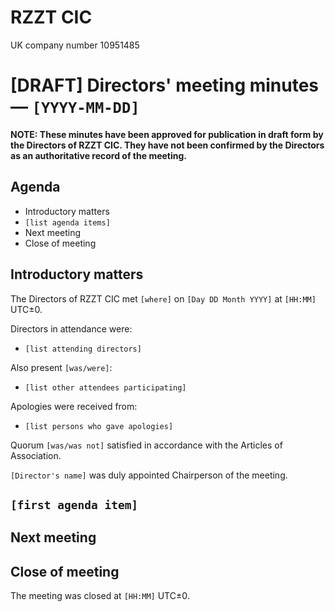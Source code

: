 
# RZZT CIC

UK company number 10951485

# [DRAFT] Directors' meeting minutes — `[YYYY-MM-DD]`

**NOTE: These minutes have been approved for publication in draft form by the Directors of RZZT CIC. They have not been confirmed by the Directors as an authoritative record of the meeting.**

## Agenda

- Introductory matters
- `[list agenda items]`
- Next meeting
- Close of meeting

## Introductory matters

The Directors of RZZT CIC met `[where]` on `[Day DD Month YYYY]` at `[HH:MM]` UTC±0.

Directors in attendance were:

- `[list attending directors]`

Also present `[was/were]`:

- `[list other attendees participating]`

Apologies were received from:

- `[list persons who gave apologies]`

Quorum `[was/was not]` satisfied in accordance with the Articles of Association.

`[Director's name]` was duly appointed Chairperson of the meeting.

## `[first agenda item]`

## Next meeting

## Close of meeting

The meeting was closed at `[HH:MM]` UTC±0.

